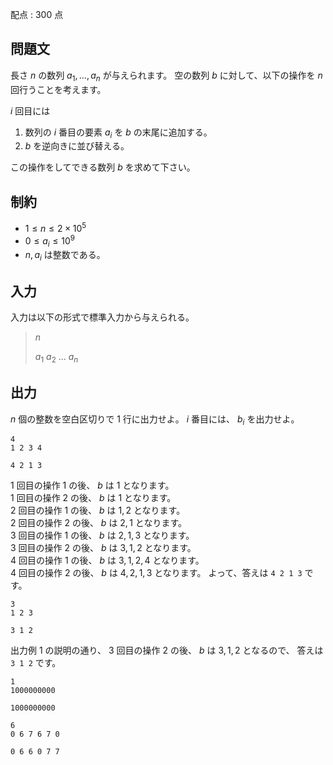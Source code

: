 配点 : $300$ 点

## 問題文

長さ $n$ の数列 $a_1, ... , a_n$ が与えられます。
空の数列 $b$ に対して、以下の操作を $n$ 回行うことを考えます。

$i$ 回目には

1. 数列の $i$ 番目の要素 $a_i$ を $b$ の末尾に追加する。
2. $b$ を逆向きに並び替える。

この操作をしてできる数列 $b$ を求めて下さい。

## 制約

- $1 \leq n \leq 2\times 10^5$
- $0 \leq a_i \leq 10^9$
- $n,a_i$ は整数である。

## 入力

入力は以下の形式で標準入力から与えられる。

> $n$
> 
> $a_1$ $a_2$ $...$ $a_n$

## 出力

$n$ 個の整数を空白区切りで $1$ 行に出力せよ。
$i$ 番目には、 $b_i$ を出力せよ。

```input1
4
1 2 3 4
```

```output1
4 2 1 3
```

$1$ 回目の操作 $1$ の後、 $b$ は $1$ となります。<br>
 $1$ 回目の操作 $2$ の後、 $b$ は $1$ となります。<br>
 $2$ 回目の操作 $1$ の後、 $b$ は $1, 2$ となります。<br>
 $2$ 回目の操作 $2$ の後、 $b$ は $2, 1$ となります。<br>
 $3$ 回目の操作 $1$ の後、 $b$ は $2, 1, 3$ となります。<br>
 $3$ 回目の操作 $2$ の後、 $b$ は $3, 1, 2$ となります。<br>
 $4$ 回目の操作 $1$ の後、 $b$ は $3, 1, 2, 4$ となります。<br>
 $4$ 回目の操作 $2$ の後、 $b$ は $4, 2, 1, 3$ となります。
よって、答えは `4 2 1 3` です。

```input2
3
1 2 3
```

```output2
3 1 2
```

出力例 1 の説明の通り、 $3$ 回目の操作 $2$ の後、 $b$ は $3, 1, 2$ となるので、
答えは `3 1 2` です。

```input3
1
1000000000
```

```output3
1000000000
```

```input4
6
0 6 7 6 7 0
```

```output4
0 6 6 0 7 7
```